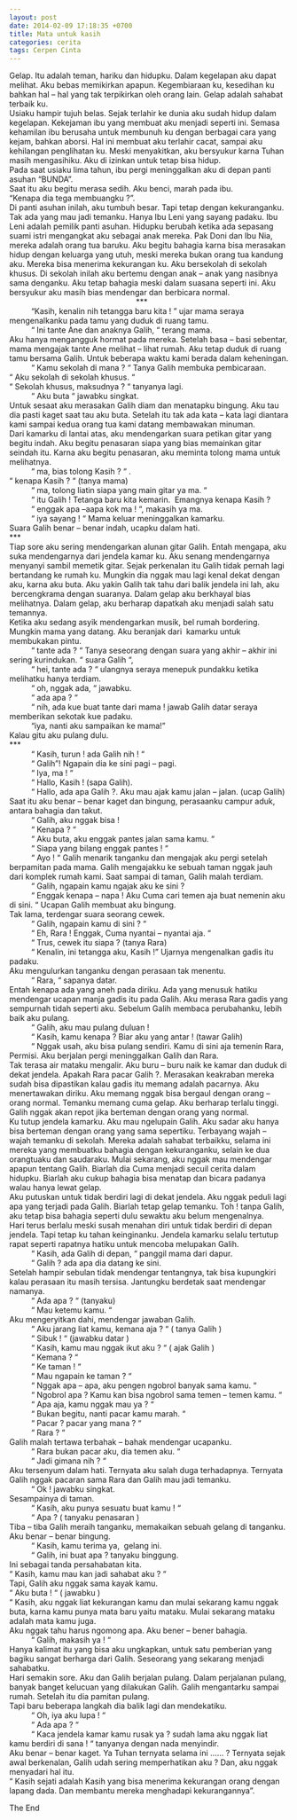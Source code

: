 ```yaml
---
layout: post
date: 2014-02-09 17:18:35 +0700
title: Mata untuk kasih
categories: cerita
tags: Cerpen Cinta
---
```

<div>Gelap. Itu adalah teman, hariku dan hidupku. Dalam kegelapan aku dapat melihat. Aku bebas memikirkan apapun. Kegembiaraan ku, kesedihan ku bahkan hal – hal yang tak terpikirkan oleh orang lain. Gelap adalah sahabat terbaik ku.</div>
<div>Usiaku hampir tujuh belas. Sejak terlahir ke dunia aku sudah hidup dalam kegelapan. Kekejaman ibu yang membuat aku menjadi seperti ini. Semasa kehamilan ibu berusaha untuk membunuh ku dengan berbagai cara yang kejam, bahkan aborsi. Hal ini membuat aku terlahir cacat, sampai aku kehilangan penglihatan ku. Meski menyakitkan, aku bersyukur karna Tuhan masih mengasihiku. Aku di izinkan untuk tetap bisa hidup.</div>
<div>Pada saat usiaku lima tahun, ibu pergi meninggalkan aku di depan panti asuhan “BUNDA”.</div>
<div>Saat itu aku begitu merasa sedih. Aku benci, marah pada ibu.</div>
<div><span id="more-592"></span>“Kenapa dia tega membuangku ?”.</div>
<div>Di panti asuhan inilah, aku tumbuh besar. Tapi tetap dengan kekuranganku. Tak ada yang mau jadi temanku. Hanya Ibu Leni yang sayang padaku. Ibu Leni adalah pemilik panti asuhan. Hidupku berubah ketika ada sepasang suami istri mengangkat aku sebagai anak mereka. Pak Doni dan Ibu Nia, mereka adalah orang tua baruku. Aku begitu bahagia karna bisa merasakan hidup dengan keluarga yang utuh, meski mereka bukan orang tua kandung aku. Mereka bisa menerima kekurangan ku. Aku bersekolah di sekolah khusus. Di sekolah inilah aku bertemu dengan anak – anak yang nasibnya sama denganku. Aku tetap bahagia meski dalam suasana seperti ini. Aku bersyukur aku masih bias mendengar dan berbicara normal.</div>
<div>&nbsp;&nbsp;&nbsp;&nbsp;&nbsp;&nbsp;&nbsp;&nbsp;&nbsp;&nbsp;&nbsp;&nbsp;&nbsp;&nbsp;&nbsp;&nbsp;&nbsp;&nbsp;&nbsp;&nbsp;&nbsp;&nbsp;&nbsp;&nbsp;&nbsp;&nbsp;&nbsp;&nbsp;&nbsp;&nbsp;&nbsp;&nbsp;&nbsp;&nbsp;&nbsp;&nbsp;&nbsp;&nbsp;&nbsp;&nbsp;&nbsp;&nbsp;&nbsp;&nbsp;&nbsp;&nbsp;&nbsp;&nbsp;&nbsp;&nbsp;&nbsp;&nbsp;&nbsp;&nbsp;&nbsp;&nbsp;&nbsp; ***</div>
<div>&nbsp;&nbsp;&nbsp;&nbsp;&nbsp;&nbsp;&nbsp;&nbsp;&nbsp; “Kasih, kenalin nih tetangga baru kita ! ” ujar mama seraya mengenalkanku pada tamu yang duduk di ruang tamu.</div>
<div>&nbsp;&nbsp;&nbsp;&nbsp;&nbsp;&nbsp;&nbsp;&nbsp;&nbsp; “ Ini tante Ane dan anaknya Galih, “ terang mama.</div>
<div>Aku hanya mengangguk hormat pada mereka. Setelah basa – basi sebentar, mama mengajak tante Ane melihat – lihat rumah. Aku tetap duduk di ruang tamu bersama Galih. Untuk beberapa waktu kami berada dalam keheningan.</div>
<div>&nbsp;&nbsp;&nbsp;&nbsp;&nbsp;&nbsp;&nbsp;&nbsp;&nbsp; “ Kamu sekolah di mana ? “ Tanya Galih membuka pembicaraan.</div>
<div>“ Aku sekolah di sekolah khusus. “</div>
<div>“ Sekolah khusus, maksudnya ? “ tanyanya lagi.</div>
<div>&nbsp;&nbsp;&nbsp;&nbsp;&nbsp;&nbsp;&nbsp;&nbsp;&nbsp; “ Aku buta “ jawabku singkat.</div>
<div>Untuk sesaat aku merasakan Galih diam dan menatapku bingung. Aku tau dia pasti kaget saat tau aku buta. Setelah itu tak ada kata – kata lagi diantara kami sampai kedua orang tua kami datang membawakan minuman.</div>
<div>Dari kamarku di lantai atas, aku mendengarkan suara petikan gitar yang begitu indah. Aku begitu penasaran siapa yang bias memainkan gitar seindah itu. Karna aku begitu penasaran, aku meminta tolong mama untuk melihatnya.</div>
<div>&nbsp;&nbsp;&nbsp;&nbsp;&nbsp;&nbsp;&nbsp;&nbsp;&nbsp; “ ma, bias tolong Kasih ? “ .</div>
<div>“ kenapa Kasih ? “ (tanya mama)</div>
<div>&nbsp;&nbsp;&nbsp;&nbsp;&nbsp;&nbsp;&nbsp;&nbsp;&nbsp; “ ma, tolong liatin siapa yang main gitar ya ma. “</div>
<div>&nbsp;&nbsp;&nbsp;&nbsp;&nbsp;&nbsp;&nbsp;&nbsp;&nbsp; “ itu Galih ! Tetanga baru kita kemarin.&nbsp; Emangnya kenapa Kasih ?</div>
<div>&nbsp;&nbsp;&nbsp;&nbsp;&nbsp;&nbsp;&nbsp;&nbsp;&nbsp; “ enggak apa –aapa kok ma ! “, makasih ya ma.</div>
<div>&nbsp;&nbsp;&nbsp;&nbsp;&nbsp;&nbsp;&nbsp;&nbsp;&nbsp; “ iya sayang ! “ Mama keluar meninggalkan kamarku.</div>
<div>Suara Galih benar – benar indah, ucapku dalam hati.</div>
<div>***</div>
<div>Tiap sore aku sering mendengarkan alunan gitar Galih. Entah mengapa, aku suka mendengarnya dari jendela kamar ku. Aku senang mendengarnya menyanyi sambil memetik gitar. Sejak perkenalan itu Galih tidak pernah lagi bertandang ke rumah ku. Mungkin dia nggak mau lagi kenal dekat dengan aku, karna aku buta. Aku yakin Galih tak tahu dari balik jendela ini lah, aku &nbsp;bercengkrama dengan suaranya. Dalam gelap aku berkhayal bias melihatnya. Dalam gelap, aku berharap dapatkah aku menjadi salah satu temannya.</div>
<div>Ketika aku sedang asyik mendengarkan musik, bel rumah bordering. Mungkin mama yang datang. Aku beranjak dari&nbsp; kamarku untuk membukakan pintu.</div>
<div>&nbsp;&nbsp;&nbsp;&nbsp;&nbsp;&nbsp;&nbsp;&nbsp;&nbsp; “ tante ada ? “ Tanya seseorang dengan suara yang akhir – akhir ini sering kurindukan. “ suara Galih “,</div>
<div>&nbsp;&nbsp;&nbsp;&nbsp;&nbsp;&nbsp;&nbsp;&nbsp;&nbsp; “ hei, tante ada ? “ ulangnya seraya menepuk pundakku ketika melihatku hanya terdiam.</div>
<div>&nbsp;&nbsp;&nbsp;&nbsp;&nbsp;&nbsp;&nbsp;&nbsp;&nbsp; “ oh, nggak ada, “ jawabku.</div>
<div>&nbsp;&nbsp;&nbsp;&nbsp;&nbsp;&nbsp;&nbsp;&nbsp;&nbsp; “ ada apa ? “</div>
<div>&nbsp;&nbsp;&nbsp;&nbsp;&nbsp;&nbsp;&nbsp;&nbsp;&nbsp; “ nih, ada kue buat tante dari mama ! jawab Galih datar seraya memberikan sekotak kue padaku.</div>
<div>&nbsp;&nbsp;&nbsp;&nbsp;&nbsp;&nbsp;&nbsp;&nbsp;&nbsp; “iya, nanti aku sampaikan ke mama!”</div>
<div>Kalau gitu aku pulang dulu.</div>
<div>***</div>
<div>&nbsp;&nbsp;&nbsp;&nbsp;&nbsp;&nbsp;&nbsp;&nbsp;&nbsp; “ Kasih, turun ! ada Galih nih ! “</div>
<div>&nbsp;&nbsp;&nbsp;&nbsp;&nbsp;&nbsp;&nbsp;&nbsp;&nbsp; “ Galih”! Ngapain dia ke sini pagi – pagi.</div>
<div>&nbsp;&nbsp;&nbsp;&nbsp;&nbsp;&nbsp;&nbsp;&nbsp;&nbsp; “ Iya, ma ! “</div>
<div>&nbsp;&nbsp;&nbsp;&nbsp;&nbsp;&nbsp;&nbsp;&nbsp;&nbsp; “ Hallo, Kasih ! (sapa Galih).</div>
<div>&nbsp;&nbsp;&nbsp;&nbsp;&nbsp;&nbsp;&nbsp;&nbsp;&nbsp; “ Hallo, ada apa Galih ?. Aku mau ajak kamu jalan – jalan. (ucap Galih)</div>
<div>Saat itu aku benar – benar kaget dan bingung, perasaanku campur aduk, antara bahagia dan takut.</div>
<div>&nbsp;&nbsp;&nbsp;&nbsp;&nbsp;&nbsp;&nbsp;&nbsp;&nbsp; “ Galih, aku nggak bisa !</div>
<div>&nbsp;&nbsp;&nbsp;&nbsp;&nbsp;&nbsp;&nbsp;&nbsp;&nbsp; “ Kenapa ? “</div>
<div>&nbsp;&nbsp;&nbsp;&nbsp;&nbsp;&nbsp;&nbsp;&nbsp;&nbsp; “ Aku buta, aku enggak pantes jalan sama kamu. “</div>
<div>&nbsp;&nbsp;&nbsp;&nbsp;&nbsp;&nbsp;&nbsp;&nbsp;&nbsp; “ Siapa yang bilang enggak pantes ! “</div>
<div>&nbsp;&nbsp;&nbsp;&nbsp;&nbsp;&nbsp;&nbsp;&nbsp;&nbsp; “ Ayo ! “ Galih menarik tanganku dan mengajak aku pergi setelah berpamitan pada mama. Galih mengajakku ke sebuah taman nggak jauh dari komplek rumah kami. Saat sampai di taman, Galih malah terdiam.</div>
<div>&nbsp;&nbsp;&nbsp;&nbsp;&nbsp;&nbsp;&nbsp;&nbsp;&nbsp; “ Galih, ngapain kamu ngajak aku ke sini ?</div>
<div>&nbsp;&nbsp;&nbsp;&nbsp;&nbsp;&nbsp;&nbsp;&nbsp;&nbsp; “ Enggak kenapa – napa ! Aku Cuma cari temen aja buat nemenin aku di sini. “ Ucapan Galih membuat aku bingung.</div>
<div>Tak lama, terdengar suara seorang cewek.</div>
<div>&nbsp;&nbsp;&nbsp;&nbsp;&nbsp;&nbsp;&nbsp;&nbsp;&nbsp; “ Galih, ngapain kamu di sini ? “</div>
<div>&nbsp;&nbsp;&nbsp;&nbsp;&nbsp;&nbsp;&nbsp;&nbsp;&nbsp; “ Eh, Rara ! Enggak, Cuma nyantai – nyantai aja. “</div>
<div>&nbsp;&nbsp;&nbsp;&nbsp;&nbsp;&nbsp;&nbsp;&nbsp;&nbsp; “ Trus, cewek itu siapa ? (tanya Rara)</div>
<div>&nbsp;&nbsp;&nbsp;&nbsp;&nbsp;&nbsp;&nbsp;&nbsp;&nbsp; “ Kenalin, ini tetangga aku, Kasih !” Ujarnya mengenalkan gadis itu padaku.</div>
<div>Aku mengulurkan tanganku dengan perasaan tak menentu.</div>
<div>&nbsp;&nbsp;&nbsp;&nbsp;&nbsp;&nbsp;&nbsp;&nbsp;&nbsp; “ Rara, “ sapanya datar.</div>
<div>Entah kenapa ada yang aneh pada diriku. Ada yang menusuk hatiku mendengar ucapan manja gadis itu pada Galih. Aku merasa Rara gadis yang sempurnah tidah seperti aku. Sebelum Galih membaca perubahanku, lebih baik aku pulang.</div>
<div>&nbsp;&nbsp;&nbsp;&nbsp;&nbsp;&nbsp;&nbsp;&nbsp;&nbsp; “ Galih, aku mau pulang duluan !</div>
<div>&nbsp;&nbsp;&nbsp;&nbsp;&nbsp;&nbsp;&nbsp;&nbsp;&nbsp; “ Kasih, kamu kenapa ? Biar aku yang antar ! (tawar Galih)</div>
<div>&nbsp;&nbsp;&nbsp;&nbsp;&nbsp;&nbsp;&nbsp;&nbsp;&nbsp; “ Nggak usah, aku bisa pulang sendiri. Kamu di sini aja temenin Rara, Permisi. Aku berjalan pergi meninggalkan Galih dan Rara.</div>
<div>Tak terasa air mataku mengalir. Aku buru – buru naik ke kamar dan duduk di dekat jendela. Apakah Rara pacar Galih ?. Merasakan keakraban mereka sudah bisa dipastikan kalau gadis itu memang adalah pacarnya. Aku menertawakan diriku. Aku memang nggak bisa bergaul dengan orang – orang normal. Temanku memang cuma gelap. Aku berharap terlalu tinggi. Galih nggak akan repot jika berteman dengan orang yang normal.</div>
<div>Ku tutup jendela kamarku. Aku mau ngelupain Galih. Aku sadar aku hanya bisa berteman dengan orang yang sama sepertiku. Terbayang wajah – wajah temanku di sekolah. Mereka adalah sahabat terbaikku, selama ini mereka yang membuatku bahagia dengan kekuranganku, selain ke dua orangtuaku dan saudaraku. Mulai sekarang, aku nggak mau mendengar apapun tentang Galih. Biarlah dia Cuma menjadi secuil cerita dalam hidupku. Biarlah aku cukup bahagia bisa menatap dan bicara padanya walau hanya lewat gelap.</div>
<div>Aku putuskan untuk tidak berdiri lagi di dekat jendela. Aku nggak peduli lagi apa yang terjadi pada Galih. Biarlah tetap gelap temanku. Toh ! tanpa Galih, aku tetap bisa bahagia seperti dulu sewaktu aku belum mengenalnya.</div>
<div>Hari terus berlalu meski susah menahan diri untuk tidak berdiri di depan jendela. Tapi tetap ku tahan keinginanku. Jendela kamarku selalu tertutup rapat seperti rapatnya hatiku untuk mencoba melupakan Galih.</div>
<div>&nbsp;&nbsp;&nbsp;&nbsp;&nbsp;&nbsp;&nbsp;&nbsp;&nbsp; “ Kasih, ada Galih di depan, “ panggil mama dari dapur.</div>
<div>&nbsp;&nbsp;&nbsp;&nbsp;&nbsp;&nbsp;&nbsp;&nbsp;&nbsp; “ Galih ? ada apa dia datang ke sini.</div>
<div>Setelah hampir sebulan tidak mendengar tentangnya, tak bisa kupungkiri kalau perasaan itu masih tersisa. Jantungku berdetak saat mendengar namanya.</div>
<div>&nbsp;&nbsp;&nbsp;&nbsp;&nbsp;&nbsp;&nbsp;&nbsp;&nbsp; “ Ada apa ? “ (tanyaku)</div>
<div>&nbsp;&nbsp;&nbsp;&nbsp;&nbsp;&nbsp;&nbsp;&nbsp;&nbsp; “ Mau ketemu kamu. “</div>
<div>Aku mengeryitkan dahi, mendengar jawaban Galih.</div>
<div>&nbsp;&nbsp;&nbsp;&nbsp;&nbsp;&nbsp;&nbsp;&nbsp;&nbsp; “ Aku jarang liat kamu, kemana aja ? “ ( tanya Galih )</div>
<div>&nbsp;&nbsp;&nbsp;&nbsp;&nbsp;&nbsp;&nbsp;&nbsp;&nbsp; “ Sibuk ! “ (jawabku datar )</div>
<div>&nbsp;&nbsp;&nbsp;&nbsp;&nbsp;&nbsp;&nbsp;&nbsp;&nbsp; “ Kasih, kamu mau nggak ikut aku ? “ ( ajak Galih )</div>
<div>&nbsp;&nbsp;&nbsp;&nbsp;&nbsp;&nbsp;&nbsp;&nbsp;&nbsp; “ Kemana ? “</div>
<div>&nbsp;&nbsp;&nbsp;&nbsp;&nbsp;&nbsp;&nbsp;&nbsp;&nbsp; “ Ke taman ! “</div>
<div>&nbsp;&nbsp;&nbsp;&nbsp;&nbsp;&nbsp;&nbsp;&nbsp;&nbsp; “ Mau ngapain ke taman ? “</div>
<div>&nbsp;&nbsp;&nbsp;&nbsp;&nbsp;&nbsp;&nbsp;&nbsp;&nbsp; “ Nggak apa – apa, aku pengen ngobrol banyak sama kamu. “</div>
<div>&nbsp;&nbsp;&nbsp;&nbsp;&nbsp;&nbsp;&nbsp;&nbsp;&nbsp; “ Ngobrol apa ? Kamu kan bisa ngobrol sama temen – temen kamu. “</div>
<div>&nbsp;&nbsp;&nbsp;&nbsp;&nbsp;&nbsp;&nbsp;&nbsp;&nbsp; “ Apa aja, kamu nggak mau ya ? “</div>
<div>&nbsp;&nbsp;&nbsp;&nbsp;&nbsp;&nbsp;&nbsp;&nbsp;&nbsp; “ Bukan begitu, nanti pacar kamu marah. “</div>
<div>&nbsp;&nbsp;&nbsp;&nbsp;&nbsp;&nbsp;&nbsp;&nbsp;&nbsp; “ Pacar ? pacar yang mana ? “</div>
<div>&nbsp;&nbsp;&nbsp;&nbsp;&nbsp;&nbsp;&nbsp;&nbsp;&nbsp; “ Rara ? “</div>
<div>Galih malah tertawa terbahak – bahak mendengar ucapanku.</div>
<div>&nbsp;&nbsp;&nbsp;&nbsp;&nbsp;&nbsp;&nbsp;&nbsp;&nbsp; “ Rara bukan pacar aku, dia temen aku. “</div>
<div>&nbsp;&nbsp;&nbsp;&nbsp;&nbsp;&nbsp;&nbsp;&nbsp;&nbsp; “ Jadi gimana nih ? “</div>
<div>Aku tersenyum dalam hati. Ternyata aku salah duga terhadapnya. Ternyata Galih nggak pacaran sama Rara dan Galih mau jadi temanku.</div>
<div>&nbsp;&nbsp;&nbsp;&nbsp;&nbsp;&nbsp;&nbsp;&nbsp;&nbsp; “ Ok ! jawabku singkat.</div>
<div>Sesampainya di taman.</div>
<div>&nbsp;&nbsp;&nbsp;&nbsp;&nbsp;&nbsp;&nbsp;&nbsp;&nbsp; “ Kasih, aku punya sesuatu buat kamu ! “</div>
<div>&nbsp;&nbsp;&nbsp;&nbsp;&nbsp;&nbsp;&nbsp;&nbsp;&nbsp; “ Apa ? ( tanyaku penasaran )</div>
<div>Tiba – tiba Galih meraih tanganku, memakaikan sebuah gelang di tanganku. Aku benar – benar bingung.</div>
<div>&nbsp;&nbsp;&nbsp;&nbsp;&nbsp;&nbsp;&nbsp;&nbsp;&nbsp; “ Kasih, kamu terima ya,&nbsp; gelang ini.</div>
<div>&nbsp;&nbsp;&nbsp;&nbsp;&nbsp;&nbsp;&nbsp;&nbsp;&nbsp; “ Galih, ini buat apa ? tanyaku binggung.</div>
<div>Ini sebagai tanda persahabatan kita.</div>
<div>“ Kasih, kamu mau kan jadi sahabat aku ? “</div>
<div>Tapi, Galih aku nggak sama kayak kamu.</div>
<div>“ Aku buta ! “ ( jawabku )</div>
<div>“ Kasih, aku nggak liat kekurangan kamu dan mulai sekarang kamu nggak buta, karna kamu punya mata baru yaitu mataku. Mulai sekarang mataku adalah mata kamu juga.</div>
<div>Aku nggak tahu harus ngomong apa. Aku bener – bener bahagia.</div>
<div>&nbsp;&nbsp;&nbsp;&nbsp;&nbsp;&nbsp;&nbsp;&nbsp;&nbsp; “ Galih, makasih ya ! “</div>
<div>Hanya kalimat itu yang bisa aku ungkapkan, untuk satu pemberian yang bagiku sangat berharga dari Galih. Seseorang yang sekarang menjadi sahabatku.</div>
<div>Hari semakin sore. Aku dan Galih berjalan pulang. Dalam perjalanan pulang, banyak banget kelucuan yang dilakukan Galih. Galih mengantarku sampai rumah. Setelah itu dia pamitan pulang.</div>
<div>Tapi baru beberapa langkah dia balik lagi dan mendekatiku.</div>
<div>&nbsp;&nbsp;&nbsp;&nbsp;&nbsp;&nbsp;&nbsp;&nbsp;&nbsp; “ Oh, iya aku lupa ! “</div>
<div>&nbsp;&nbsp;&nbsp;&nbsp;&nbsp;&nbsp;&nbsp;&nbsp;&nbsp; “ Ada apa ? “</div>
<div>&nbsp;&nbsp;&nbsp;&nbsp;&nbsp;&nbsp;&nbsp;&nbsp;&nbsp; “ Kaca jendela kamar kamu rusak ya ? sudah lama aku nggak liat kamu berdiri di sana ! “ tanyanya dengan nada menyindir.</div>
<div>Aku benar – benar kaget. Ya Tuhan ternyata selama ini …… ? Ternyata sejak awal berkenalan, Galih udah sering memperhatikan aku ? Dan, aku nggak menyadari hal itu.</div>
<div>“ Kasih sejati adalah Kasih yang bisa menerima kekurangan orang dengan lapang dada. Dan membantu mereka menghadapi kekurangannya”.</div>
<p>The End</p>